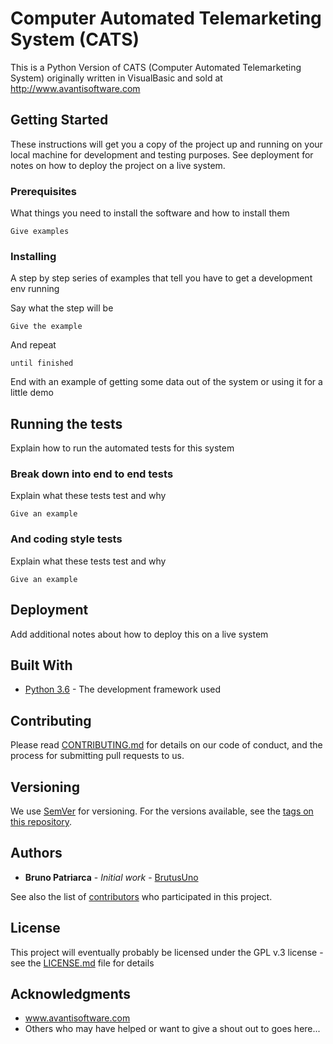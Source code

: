 # Computer Automated Telemarketing System (CATS)

This is a Python Version of CATS (Computer Automated Telemarketing System) originally written in VisualBasic and sold at http://www.avantisoftware.com

## Getting Started

These instructions will get you a copy of the project up and running on your local machine for development and testing purposes. See deployment for notes on how to deploy the project on a live system.

### Prerequisites

What things you need to install the software and how to install them

```
Give examples
```

### Installing

A step by step series of examples that tell you have to get a development env running

Say what the step will be

```
Give the example
```

And repeat

```
until finished
```

End with an example of getting some data out of the system or using it for a little demo

## Running the tests

Explain how to run the automated tests for this system

### Break down into end to end tests

Explain what these tests test and why

```
Give an example
```

### And coding style tests

Explain what these tests test and why

```
Give an example
```

## Deployment

Add additional notes about how to deploy this on a live system

## Built With

* [Python 3.6](http://www.python.org) - The development framework used


## Contributing

Please read [CONTRIBUTING.md](https://gist.github.com/PurpleBooth/b24679402957c63ec426) for details on our code of conduct, and the process for submitting pull requests to us.

## Versioning

We use [SemVer](http://semver.org/) for versioning. For the versions available, see the [tags on this repository](https://github.com/your/project/tags).

## Authors

* **Bruno Patriarca** - *Initial work* - [BrutusUno](https://github.com/brutusuno)

See also the list of [contributors](https://github.com/your/project/contributors) who participated in this project.

## License

This project will eventually probably be licensed under the GPL v.3 license - see the [LICENSE.md](LICENSE.md) file for details

## Acknowledgments

* www.avantisoftware.com
* Others who may have helped or want to give a shout out to goes here...
